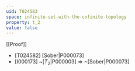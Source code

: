 ```yaml
---
uid: T024583
space: infinite-set-with-the-cofinite-topology
property: t_2
value: false
---
```

[[Proof]]

* [T024582] [Sober|P000073]
* [I000173] ~[$T_2$|P000003] => ~[Sober|P000073]

